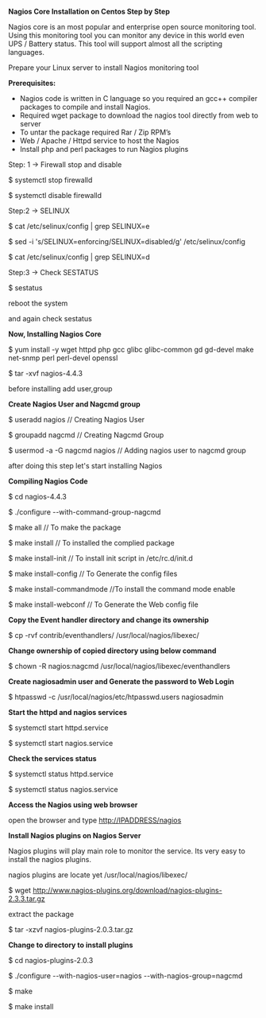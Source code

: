 ﻿**Nagios Core Installation on Centos Step by Step**

Nagios core is an most popular and enterprise open source monitoring tool. Using this monitoring tool you can monitor any device in this world even UPS / Battery status. This tool will support almost all the scripting languages.

Prepare your Linux server to install Nagios monitoring tool


**Prerequisites:**

* Nagios code is written in C language so you required an gcc++ compiler packages to compile and install Nagios.
* Required wget package to download the nagios tool directly from web to server
* To untar  the package required Rar / Zip RPM’s
* Web / Apache / Httpd service to host the Nagios
* Install php and perl packages to run Nagios plugins

Step: 1 -> Firewall stop and disable

$ systemctl stop firewalld

$ systemctl disable firewalld

Step:2 -> SELINUX

$ cat /etc/selinux/config | grep SELINUX=e

$ sed -i 's/SELINUX=enforcing/SELINUX=disabled/g' /etc/selinux/config

$ cat /etc/selinux/config | grep SELINUX=d

Step:3 -> Check SESTATUS

$ sestatus

reboot the system

and again check sestatus 


**Now, Installing Nagios Core**

$ yum install -y wget httpd php gcc glibc glibc-common gd gd-devel make net-snmp perl perl-devel openssl

$ tar -xvf nagios-4.4.3

before installing add user,group

**Create Nagios User and Nagcmd group**

$ useradd nagios                	// Creating Nagios User

$ groupadd nagcmd                	// Creating Nagcmd Group

$ usermod -a -G nagcmd nagios   // Adding nagios user to nagcmd group

after doing this step let's start installing Nagios

**Compiling Nagios Code**

$ cd nagios-4.4.3

$ ./configure --with-command-group-nagcmd

$ make all						// To make the package

$ make install 					// To installed the complied 								   package

$ make install-init					// To install init script in 									   /etc/rc.d/init.d

$ make install-config				// To Generate the config files

$ make install-commandmode		//To install the command mode 							enable



$ make install-webconf			// To Generate the Web config file

**Copy the Event handler directory and change its ownership**

$ cp -rvf contrib/eventhandlers/ /usr/local/nagios/libexec/

**Change ownership of copied directory using below command**

$ chown -R nagios:nagcmd /usr/local/nagios/libexec/eventhandlers


**Create nagiosadmin user and Generate the password to Web Login**

$ htpasswd -c /usr/local/nagios/etc/htpasswd.users nagiosadmin

**Start the httpd and nagios services**

$ systemctl start httpd.service 

$ systemctl start nagios.service

**Check the services status**

$ systemctl status httpd.service 

$ systemctl status nagios.service

**Access the Nagios using web browser**

open the browser and type <http://IPADDRESS/nagios>


**Install Nagios plugins on Nagios Server**



Nagios plugins will play main role to monitor the service. Its very easy to install the nagios plugins.

nagios plugins are locate yet /usr/local/nagios/libexec/

$ wget <http://www.nagios-plugins.org/download/nagios-plugins-2.3.3.tar.gz>

extract the package

$ tar -xzvf nagios-plugins-2.0.3.tar.gz

**Change to directory to install plugins**

$ cd nagios-plugins-2.0.3 

$ ./configure --with-nagios-user=nagios --with-nagios-group=nagcmd 

$ make 

$ make install



























